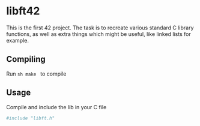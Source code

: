 # libft42
This is the first 42 project. The task is to recreate various standard C library functions, as well as extra things which might be useful, like linked lists for example.

## Compiling
Run ```sh make ``` to compile

## Usage
Compile and include the lib in your C file
```sh
#include "libft.h"
```
